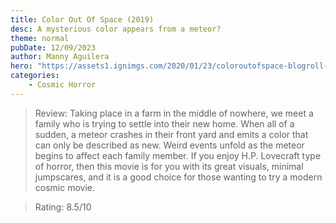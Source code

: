```yaml
---
title: Color Out Of Space (2019)
desc: A mysterious color appears from a meteor?
theme: normal
pubDate: 12/09/2023
author: Manny Aguilera
hero: "https://assets1.ignimgs.com/2020/01/23/coloroutofspace-blogroll-1579806798886_160w.jpg?width=1280"
categories: 
    - Cosmic Horror
---
```


> Review: Taking place in a farm in the middle of nowhere, we meet a family who is trying to settle into their new home. When all of a sudden, a meteor crashes in their front yard and emits a color that can only be described as new. Weird events unfold as the meteor begins to affect each family member. If you enjoy H.P. Lovecraft type of horror, then this movie is for you with its great visuals, minimal jumpscares, and it is a good choice for those wanting to try a modern cosmic movie.

> Rating: 8.5/10